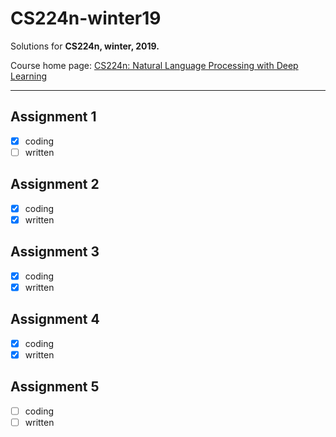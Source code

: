 # CS224n-winter19

Solutions for **CS224n, winter, 2019.**

Course home page: [CS224n: Natural Language Processing with Deep Learning](http://web.stanford.edu/class/cs224n/index.html)

---
## Assignment 1

- [x] coding
- [ ] written

## Assignment 2

- [x] coding  
- [x] written

## Assignment 3

- [x] coding
- [x] written

## Assignment 4

- [x] coding
- [x] written

## Assignment 5

- [ ] coding
- [ ] written